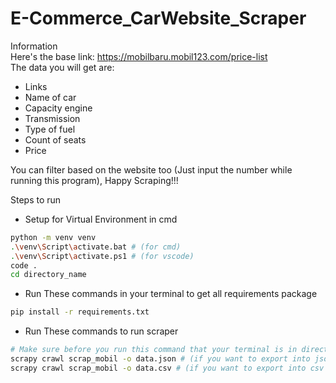 # E-Commerce_CarWebsite_Scraper

Information
<br>Here's the base link: https://mobilbaru.mobil123.com/price-list
<br>The data you will get are:
- Links
- Name of car
- Capacity engine
- Transmission
- Type of fuel
- Count of seats
- Price<br>

You can filter based on the website too (Just input the number while running this program), Happy Scraping!!!

Steps to run
- Setup for Virtual Environment in cmd
```bash
python -m venv venv
.\venv\Script\activate.bat # (for cmd)
.\venv\Script\activate.ps1 # (for vscode)
code .
cd directory_name
```

- Run These commands in your terminal to get all requirements package
```bash
pip install -r requirements.txt 
```

- Run These commands to run scraper
```bash
# Make sure before you run this command that your terminal is in directory with scrapy.cfg
scrapy crawl scrap_mobil -o data.json # (if you want to export into json file)
scrapy crawl scrap_mobil -o data.csv # (if you want to export into csv file)
```
